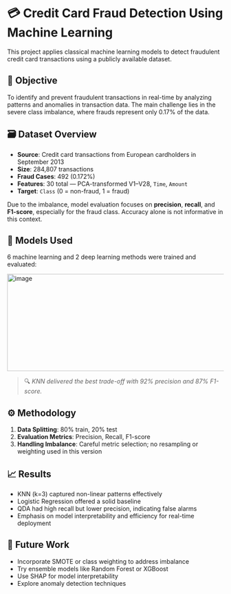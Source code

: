 # 💳 Credit Card Fraud Detection Using Machine Learning

This project applies classical machine learning models to detect fraudulent credit card transactions using a publicly available dataset. 

## 📌 Objective

To identify and prevent fraudulent transactions in real-time by analyzing patterns and anomalies in transaction data. The main challenge lies in the severe class imbalance, where frauds represent only 0.17% of the data.

## 🗃️ Dataset Overview

- **Source**: Credit card transactions from European cardholders in September 2013
- **Size**: 284,807 transactions
- **Fraud Cases**: 492 (0.172%)
- **Features**: 30 total — PCA-transformed V1–V28, `Time`, `Amount`
- **Target**: `Class` (0 = non-fraud, 1 = fraud)

Due to the imbalance, model evaluation focuses on **precision**, **recall**, and **F1-score**, especially for the fraud class. Accuracy alone is not informative in this context.

## 🧠 Models Used

6 machine learning and 2 deep learning methods were trained and evaluated:

<img width="606" height="226" alt="image" src="https://github.com/user-attachments/assets/47032138-9e92-4b5c-8c40-dbae6cd3ba2d" />



> 🔍 *KNN delivered the best trade-off with 92% precision and 87% F1-score.*

## ⚙️ Methodology

1. **Data Splitting**: 80% train, 20% test
2. **Evaluation Metrics**: Precision, Recall, F1-score
3. **Handling Imbalance**: Careful metric selection; no resampling or weighting used in this version

## 📈 Results

- KNN (k=3) captured non-linear patterns effectively
- Logistic Regression offered a solid baseline
- QDA had high recall but lower precision, indicating false alarms
- Emphasis on model interpretability and efficiency for real-time deployment

## 🔮 Future Work

- Incorporate SMOTE or class weighting to address imbalance
- Try ensemble models like Random Forest or XGBoost
- Use SHAP for model interpretability
- Explore anomaly detection techniques
